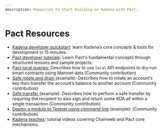 ```yaml
---
description: Resources to start building on Kadena with Pact.
---
```


# Pact Resources

* [Kadena developer quickstart](/basics/quickstart): learn Kadena’s core concepts & tools for development in 15 minutes.
* [Pact developer tutorials](/learn-pact/intro): Learn Pact's fundamental concepts through structured lessons and sample projects:
* [Pact local queries:](/build/pact-local-api-queries) Describes how to use `local` API endpoints to dry-run smart contracts using Mainnet data (Community contribution)
* [Safe rotate and drain ](/build/safe-rotate-and-drain)(example): Describes how to rotate an account’s key then transfer the account’s balance to another account (Community contribution)
* [Safe transfer ](/build/safe-transfer)(example): Describes how to perform a safe transfer by requiring the recipient to also sign and return some KDA all within a single transaction (Community contribution)
* [Deploy a module to Testnet using command line](https://gist.github.com/LindaOrtega/1c219f887d9782c6745dbd827bdbfb4d) (example): (Community contribution)
* [Kadena teaches](https://www.youtube.com/playlist?list=PL4G3uLl2K-dm18c1QGo7T6NXJh2CSzXVf): tutorial videos covering Chainweb and Pact core mechanisms.
